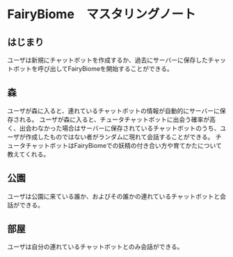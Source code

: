 # FairyBiome　マスタリングノート

## はじまり
ユーザは新規にチャットボットを作成するか、過去にサーバーに保存したチャットボットを呼び出してFairyBiomeを開始することができる。

## 森
ユーザが森に入ると、連れているチャットボットの情報が自動的にサーバーに保存される。
ユーザが森に入ると、チュータチャットボットに出会う確率が高く、出会わなかった場合はサーバーに保存されているチャットボットのうち、ユーザが作成したものではない者がランダムに現れて会話することができる。
チュータチャットボットはFairyBiomeでの妖精の付き合い方や育てかたについて教えてくれる。

## 公園
ユーザは公園に来ている誰か、およびその誰かの連れているチャットボットと会話ができる。

## 部屋
ユーザは自分の連れているチャットボットとのみ会話ができる。